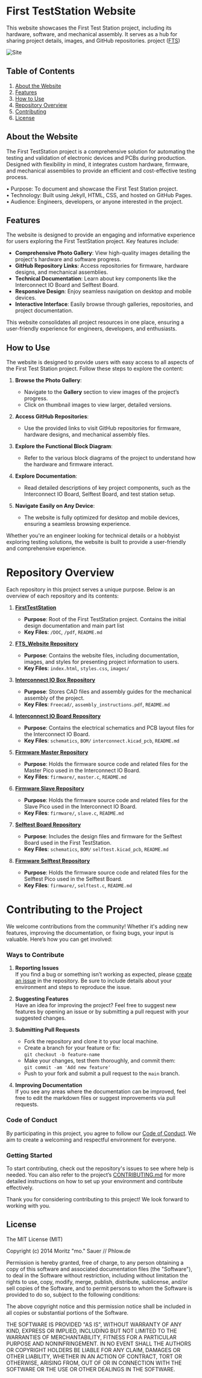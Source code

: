 # First TestStation Website

This website showcases the First Test Station project, including its hardware, software, and mechanical assembly. It serves as a hub for sharing project details, images, and GitHub repositories. project ([FTS](https://dlock8.github.io/FTS_Website/))


![Site](images/FTS_website.jpg)

## Table of Contents
1. [About the Website](#about-the-website)
2. [Features](#features)
3. [How to Use](#how-to-use)
4. [Repository Overview](#repository-overview)
5. [Contributing](#contributing)
6. [License](#license)



## About the Website

The First TestStation project is a comprehensive solution for automating the testing and validation of electronic devices and PCBs during production. <br>
Designed with flexibility in mind, it integrates custom hardware, firmware, and mechanical assemblies to provide an efficient and cost-effective testing process.

•	Purpose: To document and showcase the First Test Station project.<br>
•	Technology: Built using Jekyll, HTML, CSS, and hosted on GitHub Pages.<br>
•	Audience: Engineers, developers, or anyone interested in the project.<br>

## Features

The website is designed to provide an engaging and informative experience for users exploring the First TestStation project. Key features include:

- **Comprehensive Photo Gallery**: View high-quality images detailing the project's hardware and software progress.
- **GitHub Repository Links**: Access repositories for firmware, hardware designs, and mechanical assemblies.
- **Technical Documentation**: Learn about key components like the Interconnect IO Board and Selftest Board.
- **Responsive Design**: Enjoy seamless navigation on desktop and mobile devices.
- **Interactive Interface**: Easily browse through galleries, repositories, and project documentation.

This website consolidates all project resources in one place, ensuring a user-friendly experience for engineers, developers, and enthusiasts.

## How to Use

The website is designed to provide users with easy access to all aspects of the First Test Station project. Follow these steps to explore the content:

1. **Browse the Photo Gallery**:
   - Navigate to the **Gallery** section to view images of the project’s progress.
   - Click on thumbnail images to view larger, detailed versions.

2. **Access GitHub Repositories**:
   - Use the provided links to visit GitHub repositories for firmware, hardware designs, and mechanical assembly files.

3. **Explore the Functional Block Diagram**:
   - Refer to the various block diagrams of the project to understand how the hardware and firmware interact.

4. **Explore Documentation**:
   - Read detailed descriptions of key project components, such as the Interconnect IO Board, Selftest Board, and test station setup.

5. **Navigate Easily on Any Device**:
   - The website is fully optimized for desktop and mobile devices, ensuring a seamless browsing experience.

Whether you're an engineer looking for technical details or a hobbyist exploring testing solutions, the website is built to provide a user-friendly and comprehensive experience.


# Repository Overview

Each repository in this project serves a unique purpose. Below is an overview of each repository and its contents:

1. **[FirstTestStation](https://github.com/dlock8/FirstTestSation)**  
   - **Purpose**: Root of the First TestStation project. Contains the initial design documentation and main part list
   - **Key Files**: `/DOC`, `/pdf`, `README.md`

2. **[FTS_Website Repository](https://dlock8.github.io/FTS_Website/)**  
   - **Purpose**: Contains the website files, including documentation, images, and styles for presenting project information to users.
   - **Key Files**: `index.html`, `styles.css`, `images/`

3. **[Interconnect IO Box Repository](https://github.com/dlock8/InterconnectIO_Box)**  
   - **Purpose**: Stores CAD files and assembly guides for the mechanical assembly of the project.
   - **Key Files**: `Freecad/`, `assembly_instructions.pdf`, `README.md`

4. **[Interconnect IO Board Repository](https://github.com/dlock8/InterconnectIO_Board)**  
   - **Purpose**: Contains the electrical schematics and PCB layout files for the Interconnect IO Board.
   - **Key Files**: `schematics`, `BOM/` `interconnect.kicad_pcb`, `README.md`

5. **[Firmware Master Repository](https://github.com/dlock8/InterconnectIO_Master)**  
   - **Purpose**: Holds the firmware source code and related files for the Master Pico used in the Interconnect IO Board.
   - **Key Files**: `firmware/`, `master.c`, `README.md`

6. **[Firmware Slave Repository](https://github.com/dlock8/InterconnectIO_Slave)**  
   - **Purpose**: Holds the firmware source code and related files for the Slave Pico used in the Interconnect IO Board.
   - **Key Files**: `firmware/`, `slave.c`, `README.md`

7. **[Selftest Board Repository](https://github.com/dlock8/Selftest_Board)**  
   - **Purpose**: Includes the design files and firmware for the Selftest Board used in the First TestStation.
   - **Key Files**: `schematics`, `BOM/` `selftest.kicad_pcb`, `README.md`

8. **[Firmware Selftest Repository](https://github.com/dlock8/Selftest_code)**  
   - **Purpose**: Holds the firmware source code and related files for the Selftest Pico used in the Selftest Board.
   - **Key Files**: `firmware/`, `selftest.c`, `README.md`


# Contributing to the Project

We welcome contributions from the community! Whether it's adding new features, improving the documentation, or fixing bugs, your input is valuable. Here’s how you can get involved:

### Ways to Contribute

1. **Reporting Issues**  
   If you find a bug or something isn’t working as expected, please [create an issue](https://github.com/yourusername/website-repository/issues) in the repository. Be sure to include details about your environment and steps to reproduce the issue.

2. **Suggesting Features**  
   Have an idea for improving the project? Feel free to suggest new features by opening an issue or by submitting a pull request with your suggested changes.

3. **Submitting Pull Requests**  
   - Fork the repository and clone it to your local machine.
   - Create a branch for your feature or fix:  
     `git checkout -b feature-name`
   - Make your changes, test them thoroughly, and commit them:  
     `git commit -am 'Add new feature'`
   - Push to your fork and submit a pull request to the `main` branch.

4. **Improving Documentation**  
   If you see any areas where the documentation can be improved, feel free to edit the markdown files or suggest improvements via pull requests.

### Code of Conduct

By participating in this project, you agree to follow our [Code of Conduct](./CODE_OF_CONDUCT.md). We aim to create a welcoming and respectful environment for everyone.

### Getting Started

To start contributing, check out the repository's issues to see where help is needed. You can also refer to the project’s [CONTRIBUTING.md](./CODE_OF_CONDUCT.md) for more detailed instructions on how to set up your environment and contribute effectively.

Thank you for considering contributing to this project! We look forward to working with you.

## License

The MIT License (MIT)

Copyright (c) 2014 Moritz "mo." Sauer // Phlow.de

Permission is hereby granted, free of charge, to any person obtaining a copy of this software and associated documentation files (the "Software"), to deal in the Software without restriction, including without limitation the rights to use, copy, modify, merge, publish, distribute, sublicense, and/or sell copies of the Software, and to permit persons to whom the Software is provided to do so, subject to the following conditions:

The above copyright notice and this permission notice shall be included in all copies or substantial portions of the Software.

THE SOFTWARE IS PROVIDED "AS IS", WITHOUT WARRANTY OF ANY KIND, EXPRESS OR IMPLIED, INCLUDING BUT NOT LIMITED TO THE WARRANTIES OF MERCHANTABILITY, FITNESS FOR A PARTICULAR PURPOSE AND NONINFRINGEMENT. IN NO EVENT SHALL THE AUTHORS OR COPYRIGHT HOLDERS BE LIABLE FOR ANY CLAIM, DAMAGES OR OTHER LIABILITY, WHETHER IN AN ACTION OF CONTRACT, TORT OR OTHERWISE, ARISING FROM, OUT OF OR IN CONNECTION WITH THE SOFTWARE OR THE USE OR OTHER DEALINGS IN THE SOFTWARE.







